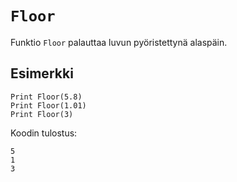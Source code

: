 `Floor`
==========

Funktio `Floor` palauttaa luvun pyöristettynä alaspäin.

Esimerkki
----------

    Print Floor(5.8)
    Print Floor(1.01)
    Print Floor(3)
    
Koodin tulostus:

    5
    1
    3
